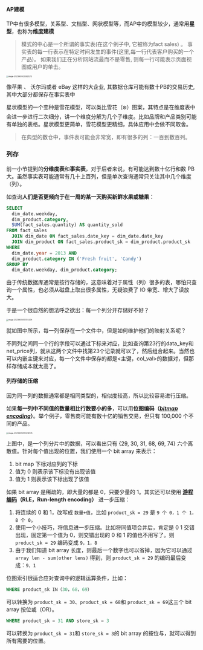 #### AP建模

TP中有很多模型，关系型、文档型、网状模型等，而AP中的模型较少，通常用**星型**，也称为**维度建模**

> 模式的中心是一个所谓的事实表(在这个例子中, 它被称为fact sales) 。 事实表的每一行表示在特定时间发生的事件(这里,每一行代表客户购买的一个产品)。 如果我们正在分析网站流最而不是零售, 则每一行可能表示页面视图或用户的单击。

<img src="https://wtsclwq.oss-cn-beijing.aliyuncs.com/image-20230604235825212.png" alt="image-20230604235825212" style="zoom:33%;" />

像苹果 、 沃尔玛或者 eBay 这样的大企业, 其数据仓库可能有数十PB的交易历史, 其中大部分都保存在事实表中

星状模型的一个变种是雪花模型，可以类比雪花（❄️）图案，其特点是在维度表中会进一步进行二次细分，讲一个维度分解为几个子维度。比如品牌和产品类别可能有单独的表格。星状模型更简单，雪花模型更精细，具体应用中会做不同取舍。

> 在典型的数仓中，事件表可能会非常宽，即有很多的列：一百到数百列。

### 列存

前一小节提到的**分维度表**和**事实表**，对于后者来说，有可能达到数十亿行和数 PB 大。虽然事实表可能通常有几十上百列，但是单次查询通常只关注其中几个维度（列）。

如查询**人们是否更倾向于在一周的某一天购买新鲜水果或糖果**：

```sql
SELECT
  dim_date.weekday,
  dim_product.category,
  SUM(fact_sales.quantity) AS quantity_sold
FROM fact_sales
  JOIN dim_date ON fact_sales.date_key = dim_date.date_key
  JOIN dim_product ON fact_sales.product_sk = dim_product.product_sk
WHERE
  dim_date.year = 2013 AND
  dim_product.category IN ('Fresh fruit', 'Candy')
GROUP BY
  dim_date.weekday, dim_product.category;
```

由于传统数据库通常是按行存储的，这意味着对于属性（列）很多的表，哪怕只查询一个属性，也必须从磁盘上取出很多属性，无疑浪费了 IO 带宽、增大了读放大。

于是一个很自然的想法呼之欲出：每一个列分开存储好不好？

<img src="https://wtsclwq.oss-cn-beijing.aliyuncs.com/image-20230605000125204.png" alt="image-20230605000125204" style="zoom:33%;" />

就如图中所示，每一列保存在一个文件中，但是如何维护他们的映射关系呢？

不同列之间同一个行的字段可以通过下标来对应，比如查询第23行的data_key和net_price列，就从这两个文件中找第23个记录就可以了，然后组合起来。当然也可以内嵌主键来对应，每一个文件中保存的都是<主键，col_val>的数据对，但那样存储成本就太高了。

#### 列存储的压缩

因为同一列的数据通常都是相同类型的，相似度较高，所以比较容易进行压缩。

如果**每一列中不同值的数量相比行数要小的多**，可以用**位图编码（_[bitmap encoding](https://en.wikipedia.org/wiki/Bitmap_index)_）**。举个例子，零售商可能有数十亿的销售交易，但只有 100,000 个不同的产品。

<img src="https://wtsclwq.oss-cn-beijing.aliyuncs.com/image-20230605000436505.png" alt="image-20230605000436505" style="zoom:33%;" />

上图中，是一个列分片中的数据，可以看出只有 {29, 30, 31, 68, 69, 74} 六个离散值。针对每个值出现的位置，我们使用一个 bit array 来表示：

1. bit map 下标对应列的下标
2. 值为 0 则表示该下标没有出现该值
3. 值为 1 则表示该下标出现了该值

如果 bit array 是稀疏的，即大量的都是 0，只要少量的 1。其实还可以使用 **[游程编码](https://zh.wikipedia.org/zh/游程编码)（RLE，Run-length encoding）** 进一步压缩：

1. 将连续的 0 和 1，改写成 `数量+值`，比如 `product_sk = 29` 是 `9 个 0，1 个 1，8 个 0`。
2. 使用一个小技巧，将信息进一步压缩。比如将同值项合并后，肯定是 0 1 交错出现，固定第一个值为 0，则交错出现的 0 和 1 的值也不用写了。则 `product_sk = 29` 编码变成 `9，1，8`
3. 由于我们知道 bit array 长度，则最后一个数字也可以省掉，因为它可以通过 `array len - sum(other lens)` 得到，则 `product_sk = 29` 的编码最后变成：`9，1`

位图索引很适合应对查询中的逻辑运算条件，比如：

```sql
WHERE product_sk IN（30，68，69）
```

可以转换为 `product_sk = 30`、`product_sk = 68`和  `product_sk = 69`这三个 bit array 按位或（OR）。

```sql
WHERE product_sk = 31 AND store_sk = 3
```

可以转换为 `product_sk = 31`和  `store_sk = 3`的 bit array 的按位与，就可以得到所有需要的位置。
